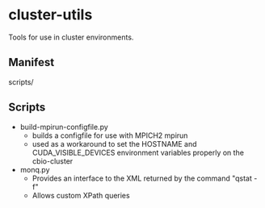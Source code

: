 cluster-utils
=============

Tools for use in cluster environments.

Manifest
--------

scripts/

Scripts
-------

* build-mpirun-configfile.py
  * builds a configfile for use with MPICH2 mpirun
  * used as a workaround to set the HOSTNAME and CUDA_VISIBLE_DEVICES environment variables properly on the cbio-cluster
* monq.py
  * Provides an interface to the XML returned by the command "qstat -f"
  * Allows custom XPath queries
